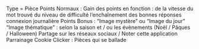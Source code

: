 
Type = Pièce
Points Normaux :
Gain des points en fonction : 
de la vitesse du mot trouvé
du niveau de difficulté
l’enchaînement des bonnes réponses
connexion journalière
Points Bonus :
“Image mystère” ou “Image du jour”
“Image thématique” : selon la saison et / ou les évènements (Noël / Pâques / Halloween)
Partage sur les réseaux sociaux / Noter cette application
Parrainage
Cookie Clicker : Pièces qui se ballade
